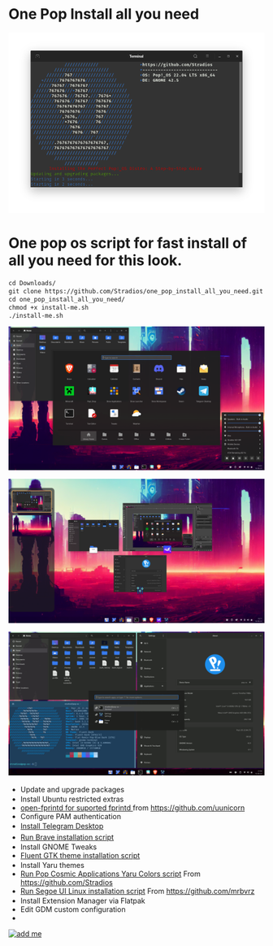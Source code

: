 # One Pop Install all you need
![](Screenshot-terminal.png)
# One pop os script for fast install of all you need for this look.


    cd Downloads/
    git clone https://github.com/Stradios/one_pop_install_all_you_need.git
    cd one_pop_install_all_you_need/
    chmod +x install-me.sh
    ./install-me.sh



![](Screenshot1.png)

![](Screenshot01.png)

![](Screenshot.gif)



* Update and upgrade packages<img src="https://static-00.iconduck.com/assets.00/pop-os-icon-512x512-j4ghbj1n.png" width="16" height="16">
* Install Ubuntu restricted extras<img src="https://upload.wikimedia.org/wikipedia/commons/thumb/a/ab/Logo-ubuntu_cof-orange-hex.svg/285px-Logo-ubuntu_cof-orange-hex.svg.png" width="16" height="16">
* <a href="https://github.com/uunicorn/python-validity">open-fprintd for suported fprintd </a> from https://github.com/uunicorn
* Configure PAM authentication
* <a href="https://desktop.telegram.org/">Install Telegram Desktop</a> <img src="https://upload.wikimedia.org/wikipedia/commons/thumb/8/82/Telegram_logo.svg/512px-Telegram_logo.svg.png" width="16" height="16">
* <a href="https://brave.com/linux/">Run Brave installation script</a><img src="https://static-00.iconduck.com/assets.00/brave-2-icon-438x512-kj86idu5.png" width="16" height="19">
* Install GNOME Tweaks<img src="https://gitlab.gnome.org/GNOME/gnome-tweaks/-/raw/master/logo.png" width="16" height="16">
* <a href="https://github.com/vinceliuice/Fluent-gtk-theme">Fluent GTK theme installation script</a>
* Install Yaru themes<img src="https://upload.wikimedia.org/wikipedia/commons/thumb/a/ab/Logo-ubuntu_cof-orange-hex.svg/285px-Logo-ubuntu_cof-orange-hex.svg.png" width="16" height="16">
* <a href="https://desktop.telegram.org/">Run Pop Cosmic Applications Yaru Colors script</a> From https://github.com/Stradios
* <a href="https://github.com/mrbvrz/segoe-ui-linux">Run Segoe UI Linux installation script</a> From https://github.com/mrbvrz
* Install Extension Manager via Flatpak <img src="https://dl.flathub.org/repo/appstream/x86_64/icons/128x128/com.mattjakeman.ExtensionManager.png" width="16" height="16">
* Edit GDM custom configuration
* 

<a href="https://t.me/Stradios">
    <img src="https://upload.wikimedia.org/wikipedia/commons/thumb/8/82/Telegram_logo.svg/512px-Telegram_logo.svg.png" alt="add me
" width="32" height="32">
  </a>
 
